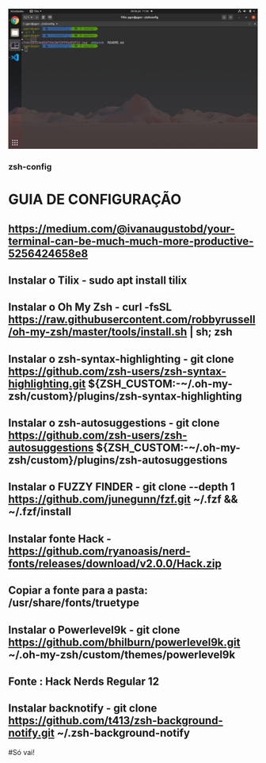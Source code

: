 ![GitHub Logo](/Captura%20de%20tela%20de%202020-07-28%2011-36-01.png)
### zsh-config
# GUIA DE CONFIGURAÇÃO
## https://medium.com/@ivanaugustobd/your-terminal-can-be-much-much-more-productive-5256424658e8
## Instalar o Tilix - sudo apt install tilix
## Instalar o Oh My Zsh -  curl -fsSL https://raw.githubusercontent.com/robbyrussell/oh-my-zsh/master/tools/install.sh | sh; zsh
## Instalar o zsh-syntax-highlighting -  git clone https://github.com/zsh-users/zsh-syntax-highlighting.git ${ZSH_CUSTOM:-~/.oh-my-zsh/custom}/plugins/zsh-syntax-highlighting
## Instalar o zsh-autosuggestions -  git clone https://github.com/zsh-users/zsh-autosuggestions ${ZSH_CUSTOM:-~/.oh-my-zsh/custom}/plugins/zsh-autosuggestions
## Instalar o FUZZY FINDER -  git clone --depth 1 https://github.com/junegunn/fzf.git ~/.fzf && ~/.fzf/install
## Instalar fonte Hack - https://github.com/ryanoasis/nerd-fonts/releases/download/v2.0.0/Hack.zip
## Copiar a fonte para a pasta: /usr/share/fonts/truetype
## Instalar o Powerlevel9k -  git clone https://github.com/bhilburn/powerlevel9k.git ~/.oh-my-zsh/custom/themes/powerlevel9k
## Fonte : Hack Nerds Regular 12
## Instalar backnotify - git clone https://github.com/t413/zsh-background-notify.git ~/.zsh-background-notify
#Só vai!
